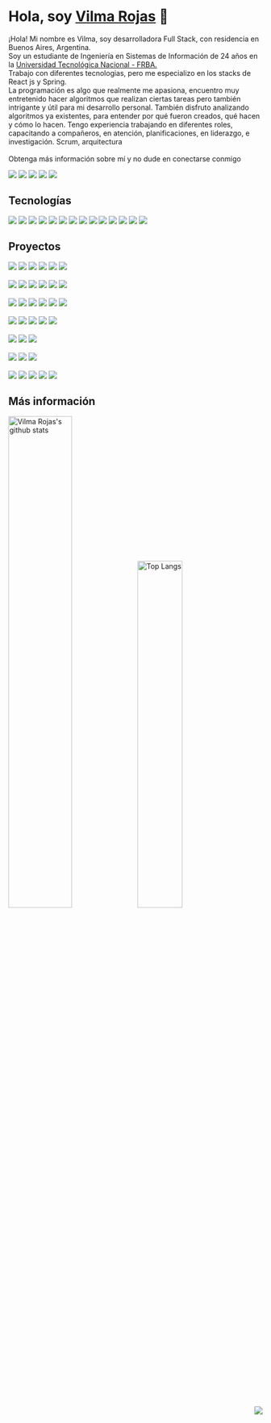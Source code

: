 # Hola, soy <a target="_blank" href="https://vilma-rojas.github.io/">Vilma Rojas</a> 👋</h1>
<p>
¡Hola! Mi nombre es Vilma, soy desarrolladora Full Stack, con residencia en Buenos Aires, Argentina. <br>
Soy un estudiante de Ingeniería en Sistemas de Información de 24 años en la <a href="https://www.frba.utn.edu.ar/">Universidad Tecnológica Nacional - FRBA.</a> <br>             
Trabajo con diferentes tecnologias, pero me especializo en los stacks de React js y Spring. <br>
La programación es algo que realmente me apasiona, encuentro muy entretenido hacer algoritmos que realizan ciertas tareas pero también intrigante y útil para mi desarrollo personal. También disfruto analizando algoritmos ya existentes, para entender por qué fueron creados, qué hacen y cómo lo hacen. Tengo experiencia trabajando en diferentes roles, capacitando a compañeros, en atención, planificaciones, en liderazgo, e investigación. Scrum, arquitectura
<br> <br>
Obtenga más información sobre mí y no dude en conectarse conmigo 
</p>
<p>
    <a target="_blank" href="mailto:vilma.rojflo@gmail.com"><img src="https://img.shields.io/badge/-Gmail-D14836?style=for-the-badge&logo=Gmail&logoColor=white"></img></a> 
    <a target="_blank" href="https://www.linkedin.com/in/vilma-rojas"><img src="https://img.shields.io/badge/-LinkedIn-0077B5?style=for-the-badge&logo=Linkedin&logoColor=white"></img></a> 
    <a target="_blank" href="vilma-rojas.github.io"><img src="https://img.shields.io/badge/Sitio%20Personal-E4405F?style=for-the-badge"></img></a>
    <a target="_blank" href="https://app.slack.com/client/T025LB1CW5U/C025LB1DJ4W/user_profile/U025TCWPY7M"><img src="https://img.shields.io/badge/Slack-4A154B?style=for-the-badge&logo=slack&logoColor=white"></img></a>
    <a target="_blank" href="https://discord.com/channels/Vilma%20Rojas#3546"><img src="https://img.shields.io/badge/Discord-7289DA?style=for-the-badge&logo=discord&logoColor=white"></img></a>
</p>

## Tecnologías
<p>
    <img src="https://img.shields.io/badge/-java-CC342D?style=flat-square&logo=java&logoColor=white"></img>
    <img src="https://img.shields.io/badge/-Spring-239120?style=flat-square&logo=spring"></img>
    <img src="https://img.shields.io/badge/Vue.js-35495E?style=flat-badge&logo=vuedotjs&logoColor=4FC08D"></img>
    <img src="https://img.shields.io/badge/-MySQL-%23008080.svg??style=flat-square&logo=mysql&logoColor=white"></img>
    <img src="https://img.shields.io/badge/Postman-FF6C37?style=flat-badge&logo=Postman&logoColor=red"></img>
    <img src="https://img.shields.io/badge/Xampp-F37623?style=for-the-badge&logo=xampp&logoColor=white"></img>
    <img src="https://img.shields.io/badge/-ReactJs-20232A?style=flat-square&logo=react&logoColor=61DAFB"></img>
    <img src="https://camo.githubusercontent.com/8388931ce4b7c34ed65045a5c1f236ae419235e3368b074ea37e0516c77983ad/68747470733a2f2f696d672e736869656c64732e696f2f62616467652f2d432b2b2d3030353939433f7374796c653d666c61742d737175617265266c6f676f3d63253242253242266c6f676f436f6c6f723d7768697465"></img>
    <img src="https://img.shields.io/badge/-JavaScript-yellow?style=flat-square&logo=javascript&logoColor=black" ></img>
    <img src="https://img.shields.io/badge/-Bootstrap-563D7C?style=flat-square&logo=bootstrap&logoColor=white"></img>
    <img src="https://img.shields.io/badge/-CSS3-1572B6?style=flat-square&logo=css3"></img>
    <img src="https://img.shields.io/badge/-HTML5-E34F26?style=flat-square&logo=html5&logoColor=white"></img>
    <img src="https://img.shields.io/badge/-GitHub-181717?style=flat-square&logo=github"></img>
    <img src="https://img.shields.io/badge/-Git-black?style=flat-square&logo=git"></img> 
</p>

## Proyectos
<p>
    <a target="_blank" href="vilma-rojas.github.io"><img src="https://img.shields.io/badge/EXPORTADORA%20ARGENTINA%20S.A.-12100E?style=for-the-badge"></img></a> 
    <img src="https://img.shields.io/badge/-ReactJs-00AFF0?style=flat-square&logo=react&logoColor=white"></img>
    <img src="https://img.shields.io/badge/Redux-593D88?style=flat-badge&logo=redux&logoColor=white"></img>
    <img src="https://img.shields.io/badge/-MySQL-%23008080.svg??style=flat-square&logo=mysql&logoColor=white"></img>
    <img src="https://img.shields.io/badge/Postman-FF6C37?style=flat-badge&logo=Postman&logoColor=white"></img>
    <img src="https://img.shields.io/badge/Netlify-00C7B7?style=flat-badge&logo=netlify&logoColor=white"></img>
    <br>
    <br>
    <a target="_blank" href="vilma-rojas.github.io"><img src="https://img.shields.io/badge/IMAX%20VENTAS-3DDC84?style=for-the-badge"></img></a> 
    <img src="https://img.shields.io/badge/-ReactJs-00AFF0?style=flat-square&logo=react&logoColor=white"></img>
    <img src="https://img.shields.io/badge/Redux-593D88?style=flat-badge&logo=redux&logoColor=white"></img>
    <img src="https://img.shields.io/badge/-MySQL-%23008080.svg??style=flat-square&logo=mysql&logoColor=white"></img>
    <img src="https://img.shields.io/badge/Postman-FF6C37?style=flat-badge&logo=Postman&logoColor=white"></img>
    <img src="https://img.shields.io/badge/Netlify-00C7B7?style=flat-badge&logo=netlify&logoColor=white"></img>
    <br>
    <br>
    <a target="_blank" href="vilma-rojas.github.io"><img src="https://img.shields.io/badge/Login-777BB4?style=for-the-badge"></img></a> 
    <img src="https://img.shields.io/badge/-ReactJs-00AFF0?style=flat-square&logo=react&logoColor=white"></img>
    <img src="https://img.shields.io/badge/Redux-593D88?style=flat-badge&logo=redux&logoColor=white"></img>
    <img src="https://img.shields.io/badge/-MySQL-%23008080.svg??style=flat-square&logo=mysql&logoColor=white"></img>
    <img src="https://img.shields.io/badge/Postman-FF6C37?style=flat-badge&logo=Postman&logoColor=white"></img>
    <img src="https://img.shields.io/badge/Netlify-00C7B7?style=flat-badge&logo=netlify&logoColor=white"></img>
    <br>
    <br>
    <a target="_blank" href="vilma-rojas.github.io"><img src="https://img.shields.io/badge/App%20Clima-FCC624?style=for-the-badge"></img></a>
    <img src="https://img.shields.io/badge/-Kotlin-0095D5??style=flat-square&logo=kotlin&logoColor=white"></img>
    <img src="https://img.shields.io/badge/-java-CC342D?style=flat-square&logo=java&logoColor=white"></img>
    <img src="https://img.shields.io/badge/Android-3DDC84?style=flat-badge&logo=android&logoColor=white"></img>
    <img src="https://img.shields.io/badge/-Heroku-430098?style=flat-square&logo=heroku"></img>
    <br>
    <br>
    <a target="_blank" href="vilma-rojas.github.io"><img src="https://img.shields.io/badge/Crud-00ADD8?style=for-the-badge"></img></a>
    <img src="https://img.shields.io/badge/PostgreSQL-316192?style=flat-badge&logo=postgresql&logoColor=white"></
    <img src="https://img.shields.io/badge/-JavaScript-black?style=flat-square&logo=javascript"></img>
    <img src="https://img.shields.io/badge/Netlify-00C7B7?style=flat-badge&logo=netlify&logoColor=white"></img>
    <br>
    <br>
    <a target="_blank" href="vilma-rojas.github.io"><img src="https://img.shields.io/badge/App%20Contactos-00457C?style=for-the-badge"></img></a>
    <img src="https://img.shields.io/badge/-Kotlin-0095D5??style=flat-square&logo=kotlin&logoColor=white"></img>
    <img src="https://img.shields.io/badge/-java-CC342D?style=flat-square&logo=java&logoColor=white"></img>
    <br>
    <br>
    <a target="_blank" href="vilma-rojas.github.io"><img src="https://img.shields.io/badge/App%20Clonar-F96854?style=for-the-badge"></img></a> 
    <img src="https://img.shields.io/badge/-Spring-239120?style=flat-square&logo=spring"></img>
    <img src="https://img.shields.io/badge/MySQL-00000F?style=flat-badge&logo=mysql&logoColor=white"></img>
    <img src="https://img.shields.io/badge/Postman-FF6C37?style=flat-badge&logo=Postman&logoColor=white"></img>
    <img src="https://img.shields.io/badge/Netlify-00C7B7?style=flat-badge&logo=netlify&logoColor=white"></img>
</p>

## Más información
<P>
    <img alt="Vilma Rojas's github stats" width="50%" src="https://github-readme-stats.vercel.app/api?username=vilma-rojas&hide=contribs&show_icons=true&count_private=true&hide_border=true&bg_color=003545&title_color=fff&text_color=fff&icon_color=f2f2f2" href="https://github.com/vilma-rojas"/>
    <img alt="Top Langs" width="42%" src="https://github-readme-stats.vercel.app/api/top-langs/?username=vilma-rojas&layout=compact&count_private=true&&hide_border=true&bg_color=003545&title_color=fff&text_color=fff&icon_color=f2f2f2&hide=jupyter%20notebook&langs_count=5" href="https://github.com/vilma-rojas"/>
</p>
<p align="right">
    <a target="_blank" href="Vistas"><img src="https://gpvc.arturio.dev/vilma-rojas"></img></a>
</p>



<!--
    <img src="https://img.shields.io/badge/-Kotlin-0095D5??style=flat-square&logo=kotlin&logoColor=white"></img>    
    <img src="https://img.shields.io/badge/-Heroku-430098?style=flat-square&logo=heroku"></img>
    <img src="https://img.shields.io/badge/-Docker-black?style=flat-square&logo=docker"></img>
    <img src="https://img.shields.io/badge/npm-CB3837?style=for-the-badge&logo=npm&logoColor=white"></img>
    <img src="https://img.shields.io/badge/-Angular-E23237?style=flat-square&logo=angular&logoColor=white"></img>
    <img src="https://img.shields.io/badge/-TypeScript-007ACC?style=flat-square&logo=typescript"></img>
    <img src="https://img.shields.io/badge/-Nodejs-black?style=flat-square&logo=Node.js"></img>
    <img src="https://img.shields.io/badge/React_Native-20232A?style=for-the-badge&logo=react&logoColor=61DAFB"></img>
    
    <img src="https://img.shields.io/badge/Redux-593D88?style=for-the-badge&logo=redux&logoColor=white"></img>
    <img src="https://img.shields.io/badge/sublime_text-%23575757.svg?&style=for-the-badge&logo=sublime-text&logoColor=important"></img>
    <img src="https://img.shields.io/badge/MongoDB-4EA94B?style=for-the-badge&logo=mongodb&logoColor=white"></img>
    <img src="https://img.shields.io/badge/PostgreSQL-316192?style=for-the-badge&logo=postgresql&logoColor=white"></img>
    <img src="https://img.shields.io/badge/Netlify-00C7B7?style=for-the-badge&logo=netlify&logoColor=white"></img>
    <img src="https://img.shields.io/badge/Salesforce-00A1E0?style=for-the-badge&logo=Salesforce&logoColor=white"></img>
    <img src="https://img.shields.io/badge/Android-3DDC84?style=for-the-badge&logo=android&logoColor=white"></img>
    <img src="https://img.shields.io/badge/Windows-0078D6?style=for-the-badge&logo=windows&logoColor=white"></img>
    <img src="https://img.shields.io/badge/Ubuntu-E95420?style=for-the-badge&logo=ubuntu&logoColor=white"></img>
    <img src="https://img.shields.io/badge/Visual_Studio_Code-0078D4?style=for-the-badge&logo=visual%20studio%20code&logoColor=white"></img>
    <img src="https://img.shields.io/badge/Eclipse-2C2255?style=for-the-badge&logo=eclipse&logoColor=white"></img>
    
![JavaScript](https://img.shields.io/badge/-JavaScript-black?style=flat-square&logo=javascript)
![Nodejs](https://img.shields.io/badge/-Nodejs-black?style=flat-square&logo=Node.js)
![Python](https://img.shields.io/badge/-Python-black?style=flat-square&logo=Python)
![React](https://img.shields.io/badge/-React-black?style=flat-square&logo=react)
![Java](https://img.shields.io/badge/-java-E34A86?style=flat-square&logo=java)
![C++](https://img.shields.io/badge/-C++-00599C?style=flat-square&logo=c)
![HTML5](https://img.shields.io/badge/-HTML5-E34F26?style=flat-square&logo=html5&logoColor=white)
![CSS3](https://img.shields.io/badge/-CSS3-1572B6?style=flat-square&logo=css3)
![Bootstrap](https://img.shields.io/badge/-Bootstrap-563D7C?style=flat-square&logo=bootstrap)
![TypeScript](https://img.shields.io/badge/-TypeScript-007ACC?style=flat-square&logo=typescript)
![MongoDB](https://img.shields.io/badge/-MongoDB-black?style=flat-square&logo=mongodb)
![Redis](https://img.shields.io/badge/-Redis-black?style=flat-square&logo=Redis)
![ElasticSearch](https://img.shields.io/badge/-ElasticSearch-005571?style=flat-square&logo=elasticsearch)
![GraphQL](https://img.shields.io/badge/-GraphQL-E10098?style=flat-square&logo=graphql)
![Apollo GraphQL](https://img.shields.io/badge/-Apollo%20GraphQL-311C87?style=flat-square&logo=apollo-graphql)
![PostgreSQL](https://img.shields.io/badge/-PostgreSQL-336791?style=flat-square&logo=postgresql)
![MySQL](https://img.shields.io/badge/-MySQL-black?style=flat-square&logo=mysql)
![Heroku](https://img.shields.io/badge/-Heroku-430098?style=flat-square&logo=heroku)
![Docker](https://img.shields.io/badge/-Docker-black?style=flat-square&logo=docker)
![DigitalOcean](https://img.shields.io/badge/-Digital%20Ocean-darkblue?style=flat-square&logo=digitalocean)
![Amazon AWS](https://img.shields.io/badge/Amazon%20AWS-232F3E?style=flat-square&logo=amazon-aws)
![Microsoft Azure](https://img.shields.io/badge/Microsoft%20Azure-232F7E?style=flat-square&logo=microsoft-azure)
![Google Cloud](https://img.shields.io/badge/Google%20Cloud-black?style=flat-square&logo=google-cloud)
![Git](https://img.shields.io/badge/-Git-black?style=flat-square&logo=git)
![GitHub](https://img.shields.io/badge/-GitHub-181717?style=flat-square&logo=github)
![GitLab](https://img.shields.io/badge/-GitLab-FCA121?style=flat-square&logo=gitlab)
![BitBucket](https://img.shields.io/badge/-BitBucket-darkblue?style=flat-square&logo=bitbucket)
![Raspberry Pi](https://img.shields.io/badge/-Raspberry%20Pi-C51A4A?style=flat-square&logo=Raspberry-Pi) -->


<!-- 

## Acerca de mi

⭐️ Soy una persona responsable, organizada, comprometida, objetiva, entusiasta de la tecnología y un defensor del código abierto. Siempre estoy abierto a colaborar en proyectos e ideas innovadoras.


🎈 Me encuentro en la búsqueda de mi primer empleo IT, con ganas de resolver nuevos desafíos, creo firmemente que para cada problema hay solución, y que también se aprende de cada error cometido. 

✔️ Tengo experiencia trabajando en diferentes roles, capacitando a compañeros, en atención, planificaciones, en liderazgo, e investigación. 

Obtenga más información sobre mí y no dude en conectarse conmigo
## Contacto

<a target="_blank" href="https://www.linkedin.com/in/vilma-rojas"><img src="https://img.shields.io/badge/-LinkedIn-0077B5?style=for-the-badge&logo=Linkedin&logoColor=white"></img></a> <br>
<a target="_blank" href="mailto:vilma.rojflo@gmail.com"><img src="https://img.shields.io/badge/-Gmail-D14836?style=for-the-badge&logo=Gmail&logoColor=white"></img></a> <br>
<a target="_blank" href="https://twitter.com/Thomas_George_T"><img src="https://img.shields.io/badge/-Twitter-1DA1F2?style=for-the-badge&logo=Twitter&logoColor=white"></img></a> <br>

![Top Langs](https://github-readme-stats.vercel.app/api/top-langs/?username=vilma-rojas&hide=TeX&layout=compact)

![GitHub Estados Vilma Rojas](https://github-readme-stats.vercel.app/api?username=vilma-rojas&show_icons=true&theme=dracula)


[![vilma-rojas's GitHub stats](https://github-readme-stats.vercel.app/api?username=vilma-rojas)](https://github.com/vilma-rojas/github-readme-stats)

<a target="_blank" href="https://medium.com/@thomas-george-thomas"><img src="https://img.shields.io/badge/-Medium-12100E?style=for-the-badge&logo=Medium&logoColor=white"></img></a> <br>
-->


<!--img src="https://github.com/SP-XD/SP-XD/blob/main/sunrise_clickedbyme.jpeg?raw=true" width="1000px"-->
<!--
<h3 align="center">
        <samp>&gt; Hola!, Soy
                <b><a target="_blank" href="https://vilma-rojas.github.io/">Vilma Rojas</a></b>
        </samp>
</h3>
<br>

<p align="center">
        <samp>
                「 De Buenos Aires, Argentina 」
                <br>
                「 Estudiante Ingenieria en sistemas de Informacion @<b> Universidad Tecnologica Nacional</b> 」
                <br>
                <br>
        </samp>
        <a target="_blank" href="https://www.linkedin.com/in/vilma-rojas"><img src="https://img.shields.io/badge/-LinkedIn-0077B5?style=for-the-badge&logo=Linkedin&logoColor=white"></img></a> 
        <a target="_blank" href="mailto:vilma.rojflo@gmail.com"><img src="https://img.shields.io/badge/-Gmail-D14836?style=for-the-badge&logo=Gmail&logoColor=white"></img></a> 
        <a target="_blank" href="https://twitter.com/Thomas_George_T"><img src="https://img.shields.io/badge/-Twitter-1DA1F2?style=for-the-badge&logo=Twitter&logoColor=white"></img></a> 
  
</p>

<img alt="Vilma Rojas's github stats" width="50%" src="https://github-readme-stats.vercel.app/api?username=vilma-rojas&show_icons=true&count_private=true&hide_border=true&bg_color=50,e96205,904e99&title_color=fff&text_color=fff&icon_color=f2f2f2" href="https://github.com/sp-xd" />
<img alt="Top Langs" width="42%" src="https://github-readme-stats.vercel.app/api/top-langs/?username=vilma-rojas&layout=compact&count_private=true&&hide_border=true&bg_color=904e99&title_color=fff&text_color=fff&icon_color=f2f2f2&hide=jupyter%20notebook&langs_count=5" href="https://github.com/vilma-rojas" />

<br>¡Hola, soy Vilma Rojas! 👋 -->